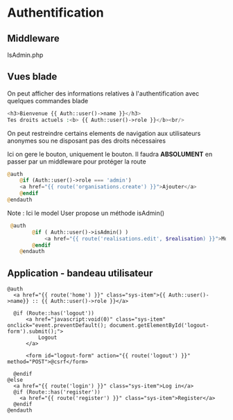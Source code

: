 # Authentification

## Middleware 
IsAdmin.php

## Vues blade

On peut afficher des informations relatives à l'authentification avec quelques commandes blade
```php
<h3>Bienvenue {{ Auth::user()->name }}</h3> 
Tes droits actuels :<b> {{ Auth::user()->role }}</b><br/>
```

On peut restreindre certains elements de navigation aux utilisateurs anonymes sou ne disposant pas des droits nécessaires

Ici on gere le bouton, uniquement le bouton. Il faudra **ABSOLUMENT** en passer par un middleware pour protéger la route

```php 
@auth
    @if (Auth::user()->role === 'admin')
    <a href="{{ route('organisations.create') }}">Ajouter</a>
    @endif   
@endauth
```

Note : Ici le model User propose un méthode isAdmin()




```php 
 @auth
		@if ( Auth::user()->isAdmin() )
			<a href="{{ route('realisations.edit', $realisation) }}">Modifier</a>
		@endif   
	@endauth
```

## Application - bandeau utilisateur
```
@auth
  <a href="{{ route('home') }}" class="sys-item">{{ Auth::user()->name}} :: {{ Auth::user()->role }}</a>
  
  @if (Route::has('logout'))
      <a href="javascript:void(0)" class="sys-item" onclick="event.preventDefault(); document.getElementById('logout-form').submit();">
          Logout
      </a>

      <form id="logout-form" action="{{ route('logout') }}" method="POST">@csrf</form>

  @endif 
@else
  <a href="{{ route('login') }}" class="sys-item">Log in</a>
  @if (Route::has('register'))
    <a href="{{ route('register') }}" class="sys-item">Register</a>
  @endif
@endauth
```
